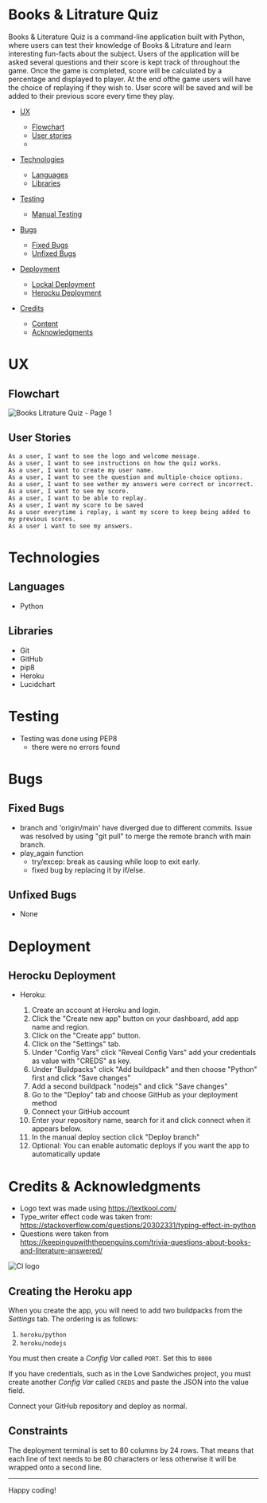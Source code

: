 # Books & Litrature Quiz


Books & Literature Quiz is a command-line application built with Python, where users can test their knowledge of Books & Litrature and learn interesting fun-facts about the subject.
Users of the application will be asked several questions and their score is kept track of throughout the game. Once the game is completed, score will be calculated by a percentage and displayed to player.
At the end ofthe game users will have the choice of replaying if they wish to.
User score will be saved and will be added to their previous score every time they play. 

* [UX](#user-experience)
    * [Flowchart](#target-audience)
    * [User stories](#user-stories)
    * 
*  [Technologies](#technologies)

   * [Languages](#languages-used)
   * [Libraries](#libraries)

* [Testing](#testing)

    * [Manual Testing](#manual-testing)
    
* [Bugs](#bugs)
    
    * [Fixed Bugs](#fixed-bugs)
    * [Unfixed Bugs](#unfixed-bugs)

* [Deployment](#deployment)

   * [Lockal Deployment](#lockal-deployment)
   * [Herocku Deployment](#heroku-deployment)

* [Credits](#credits)

    * [Content](#content)
    * [Acknowledgments](#acknowledgments)



# UX
## Flowchart
![Books   Litrature Quiz - Page 1](https://user-images.githubusercontent.com/81637641/235639386-208eb6d2-a0cf-4fdb-a5f1-1216cf545bd0.jpeg)


## User Stories

    As a user, I want to see the logo and welcome message.
    As a user, I want to see instructions on how the quiz works.
    As a user, I want to create my user name.
    As a user, I want to see the question and multiple-choice options.
    As a user, I want to see wether my answers were correct or incorrect.
    As a user, I want to see my score.
    As a user, I want to be able to replay.
    As a user, I want my score to be saved
    As a user everytime i replay, i want my score to keep being added to my previous scores.
    As a user i want to see my answers.


# Technologies
## Languages
- Python
## Libraries
- Git
- GitHub
- pip8
- Heroku
- Lucidchart

# Testing
- Testing was done using PEP8
    - there were no errors found


# Bugs
## Fixed Bugs
- branch and 'origin/main' have diverged due to different commits. Issue was resolved by using "git pull" to merge the remote branch with main branch.
- play_again function 
    - try/excep: break as causing while loop to exit early.
    - fixed bug by replacing it by if/else. 
## Unfixed Bugs
- None

# Deployment
## Herocku Deployment
- Heroku:

   1. Create an account at Heroku and login.
   2. Click the "Create new app" button on your dashboard, add app name and region.
   3. Click on the "Create app" button.
   4. Click on the "Settings" tab.
   5. Under "Config Vars" click "Reveal Config Vars" add your credentials as value with "CREDS" as key.
   6. Under "Buildpacks" click "Add buildpack" and then choose "Python" first and click "Save changes"
   7. Add a second buildpack "nodejs" and click "Save changes"
   8. Go to the "Deploy" tab and choose GitHub as your deployment method
   9. Connect your GitHub account
   10. Enter your repository name, search for it and click connect when it appears below.
   11. In the manual deploy section click "Deploy branch"
   12. Optional: You can enable automatic deploys if you want the app to automatically update

# Credits & Acknowledgments
- Logo text was made using 
https://textkool.com/
- Type_writer effect code was taken from:
    https://stackoverflow.com/questions/20302331/typing-effect-in-python
- Questions were taken from
    https://keepingupwiththepenguins.com/trivia-questions-about-books-and-literature-answered/


![CI logo](https://codeinstitute.s3.amazonaws.com/fullstack/ci_logo_small.png)


## Creating the Heroku app

When you create the app, you will need to add two buildpacks from the _Settings_ tab. The ordering is as follows:

1. `heroku/python`
2. `heroku/nodejs`

You must then create a _Config Var_ called `PORT`. Set this to `8000`

If you have credentials, such as in the Love Sandwiches project, you must create another _Config Var_ called `CREDS` and paste the JSON into the value field.

Connect your GitHub repository and deploy as normal.

## Constraints

The deployment terminal is set to 80 columns by 24 rows. That means that each line of text needs to be 80 characters or less otherwise it will be wrapped onto a second line.

---

Happy coding!
